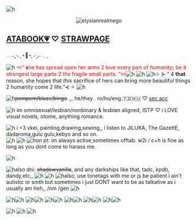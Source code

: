 ![h](https://files.catbox.moe/cag3hg.png)
    
 <p align="center"> <img src="https://komarev.com/ghpvc/?username=elysianrealmego&label=　　HERRSCHEROFHUMAN　🌸　　　&color=fadce9&style=plastic" alt="elysianrealmego" />


## [ATABOOK💗](https://elysianrealmego.atabook.org/) ♡ [STRAWPAGE](https://foretnoir.straw.page)
𓂃˖˳·˖ ִֶָ ⋆🎀⋆  ִֶָ˖·˳˖𓂃 ִֶָ


![h](https://files.catbox.moe/5q3htv.gif) <font color="red">୨୧“ **s**he has spread open her arms 2 love every part of *humanity*; be it strongest large parts 2 the fragile small parts. ”୨୧</font>![h](https://files.catbox.moe/5q3htv.gif)
![h](https://files.catbox.moe/8vislb.gif)
![h](https://files.catbox.moe/hk2ewk.gif)⊹ ⊱ “ 4 **that** reason, she hopes that *this* sacrifice of hers can bring more beautiful things 2 humanity come 2 life.”⊰ ✧ ![h](https://files.catbox.moe/hk2ewk.gif)


![h](https://files.catbox.moe/wobsjo.gif)~~pompom/blaze/bingo~~ .,, 
he/they . ro/hu/eng.🇹🇩🇭🇺 ♡ [sec acc](https://github.com/solivanbrugmansia)



 
![h](https://files.catbox.moe/wobsjo.gif)
im omnisexual/lesbian/nonbinary & lesbian aligned, ISTP ♡ i LOVE visual novels, otome, anything romance.
                                                                                                                                                                                                                                         

![h](https://files.catbox.moe/wobsjo.gif)   i <3 vkei, painting,drawing,sewing,, i listen to JILUKA, The GazettE, dadaroma,gulu gulu,kebyo and so on.                             
![h](https://files.catbox.moe/z3rp0h.gif)
![h](https://files.catbox.moe/c0xge9.jpg)
![h](https://files.catbox.moe/wobsjo.gif)on pt: im always active,sometimes offtab. w2i / c+h is fine as long as you dont come to harass me.

![h](https://files.catbox.moe/8r2mqf.png)


![h](https://files.catbox.moe/wobsjo.gif)also dni: ~~shadowvanilla~~, and any darkships like that, tadc, kpdh, dandy,etc,, 
![h](https://files.catbox.moe/z3rp0h.gif)
![h](https://files.catbox.moe/c0xge9.jpg) 
![h](https://files.catbox.moe/wobsjo.gif)also, use tonetags with me or js be patient i ain't autistic or smth but sometimes i just DONT want to be as talkative as i usually am heh,, /nm /gen 
![h](https://files.catbox.moe/cvwt3n.gif)



![h](https://files.catbox.moe/wobsjo.gif)![h](https://files.catbox.moe/y00orp.png)
![h](https://files.catbox.moe/wobsjo.gif)![h](https://files.catbox.moe/i0vztj.png)
![h](https://files.catbox.moe/wobsjo.gif)![h](https://files.catbox.moe/qkgkvr.png)
![h](https://files.catbox.moe/wobsjo.gif)![h](https://files.catbox.moe/bwb375.gif)
![h](https://files.catbox.moe/wobsjo.gif)![h](https://files.catbox.moe/xejtpj.gif)
![h](https://files.catbox.moe/wobsjo.gif)![h](https://files.catbox.moe/3ruyem.gif)

![h](https://files.catbox.moe/c0xge9.jpg)
![h](https://files.catbox.moe/z3rp0h.gif)
![h](https://files.catbox.moe/z3o5is.png)
